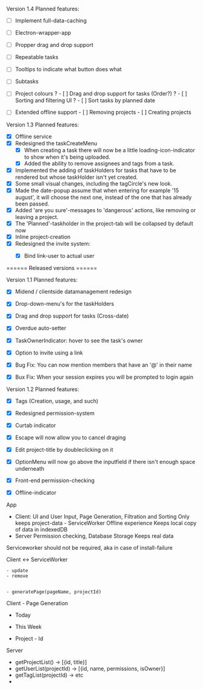 

Version 1.4
Planned features:
- [ ] Implement full-data-caching
- [ ] Electron-wrapper-app
- [ ] Propper drag and drop support


- [ ] Repeatable tasks
- [ ] Tooltips to indicate what button does what
- [ ] Subtasks
- [ ] Project colours
? - [ ] Drag and drop support for tasks (Order?)
? - [ ] Sorting and filtering UI
?    - [ ] Sort tasks by planned date
- [ ] Extended offline support
		- [ ] Removing projects
		- [ ] Creating projects



Version 1.3
Planned features:
- [x] Offline service
- [x] Redesigned the taskCreateMenu
	- [x] When creating a task there will now be a little loading-icon-indicator to show when it's being uploaded.
	- [x] Added the ability to remove assignees and tags from a task.
- [x] Implemented the adding of taskHolders for tasks that have to be rendered but whose taskHolder isn't yet created.
- [x] Some small visual changes, including the tagCircle's new look.
- [x] Made the date-popup assume that when entering for example '15 august', it will choose the next one, instead of the one that has already been passed.
- [x] Added 'are you sure'-messages to 'dangerous' actions, like removing or leaving a project.
- [x] The 'Planned'-taskholder in the project-tab will be collapsed by default now
- [x] Inline project-creation
- [x] Redesigned the invite system:
	- [x] Bind link-user to actual user



====== Released versions ======

Version 1.1
Planned features:
- [x] Midend / clientside datamanagement redesign
- [x] Drop-down-menu's for the taskHolders
- [x] Drag and drop support for tasks (Cross-date)
- [x] Overdue auto-setter
- [x] TaskOwnerIndicator: hover to see the task's owner
- [x] Option to invite using a link
- [x] Bug Fix: You can now mention members that have an '@' in their name
- [x] Bux Fix: When your session expires you will be prompted to login again


Version 1.2
Planned features:
- [x] Tags (Creation, usage, and such)
- [x] Redesigned permission-system
- [x] Curtab indicator

- [x] Escape will now allow you to cancel draging
- [x] Edit project-title by doubleclicking on it
- [x] OptionMenu will now go above the inputfield if there isn't enough space underneath

- [x] Front-end permission-checking
- [x] Offline-indicator












App
- 	Client:			UI and User Input, Page Generation, Filtration and Sorting		Only keeps project-data
\- 	ServiceWorker	Offline experience												Keeps local copy of data in indexedDB
- 	Server 			Permission checking, Database Storage							Keeps real data

Serviceworker should not be required, aka in case of install-failure







Client <-> ServiceWorker
            
	- update
	- remove
	

	- generatePage(pageName, projectId)




Client - Page Generation
- Today

- This Week

- Project - Id





Server
- getProjectList() -> [{id, title}]
- getUserList(projectId) -> [{id, name, permissions, isOwner}]
- getTagList(projectId) -> etc
- 





